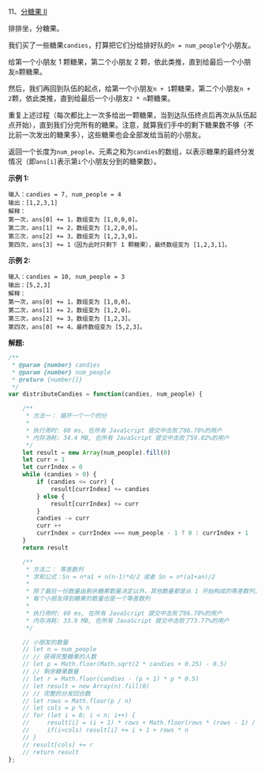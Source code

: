 11、[分糖果 II](https://leetcode-cn.com/problems/distribute-candies-to-people/)

排排坐，分糖果。

我们买了一些糖果`candies`，打算把它们分给排好队的`n = num_people`个小朋友。

给第一个小朋友 1 颗糖果，第二个小朋友 2 颗，依此类推，直到给最后一个小朋友`n`颗糖果。

然后，我们再回到队伍的起点，给第一个小朋友`n + 1`颗糖果，第二个小朋友`n + 2`颗，依此类推，直到给最后一个小朋友`2 * n`颗糖果。

重复上述过程（每次都比上一次多给出一颗糖果，当到达队伍终点后再次从队伍起点开始），直到我们分完所有的糖果。注意，就算我们手中的剩下糖果数不够（不比前一次发出的糖果多），这些糖果也会全部发给当前的小朋友。

返回一个长度为`num_people`、元素之和为`candies`的数组，以表示糖果的最终分发情况（即`ans[i]`表示第`i`个小朋友分到的糖果数）。

**示例 1:**

```
输入：candies = 7, num_people = 4
输出：[1,2,3,1]
解释：
第一次，ans[0] += 1，数组变为 [1,0,0,0]。
第二次，ans[1] += 2，数组变为 [1,2,0,0]。
第三次，ans[2] += 3，数组变为 [1,2,3,0]。
第四次，ans[3] += 1（因为此时只剩下 1 颗糖果），最终数组变为 [1,2,3,1]。
```

**示例 2:**

```
输入：candies = 10, num_people = 3
输出：[5,2,3]
解释：
第一次，ans[0] += 1，数组变为 [1,0,0]。
第二次，ans[1] += 2，数组变为 [1,2,0]。
第三次，ans[2] += 3，数组变为 [1,2,3]。
第四次，ans[0] += 4，最终数组变为 [5,2,3]。
```

**解题:**

```js
/**
 * @param {number} candies
 * @param {number} num_people
 * @return {number[]}
 */
var distributeCandies = function(candies, num_people) {

    /**
     * 方法一： 循环一个一个的分
     * 
     * 执行用时: 60 ms, 在所有 JavaScript 提交中击败了86.78%的用户
     * 内存消耗: 34.4 MB, 在所有 JavaScript 提交中击败了59.02%的用户
     */
    let result = new Array(num_people).fill(0)
    let curr = 1
    let currIndex = 0
    while (candies > 0) {
        if (candies <= curr) {
            result[currIndex] += candies
        } else {
            result[currIndex] += curr
        }
        candies -= curr
        curr ++
        currIndex = currIndex === num_people - 1 ? 0 : currIndex + 1
    }
    return result

    /**
     * 方法二： 等差数列
     * 求和公式：Sn = n*a1 + n(n-1)*d/2 或者 Sn = n*(a1+an)/2
     * 
     * 除了最后一份数量由剩余糖果数量决定以外，其他数量都是从 1 开始构成的等差数列。
     * 每个小朋友得到糖果的数量也是一个等差数列
     * 
     * 执行用时: 60 ms, 在所有 JavaScript 提交中击败了86.78%的用户
     * 内存消耗: 33.9 MB, 在所有 JavaScript 提交中击败了73.77%的用户
     */

    // 小朋友的数量
    // let n = num_people
    // // 获得完整糖果的人数
    // let p = Math.floor(Math.sqrt(2 * candies + 0.25) - 0.5)
    // // 剩余糖果数量
    // let r = Math.floor(candies - (p + 1) * p * 0.5)
    // let result = new Array(n).fill(0)
    // // 完整的分发回合数
    // let rows = Math.floor(p / n)
    // let cols = p % n
    // for (let i = 0; i < n; i++) {
    //     result[i] = (i + 1) * rows + Math.floor(rows * (rows - 1) / 2) * n
    //     if(i<cols) result[i] += i + 1 + rows * n
    // }
    // result[cols] += r
    // return result
};
```